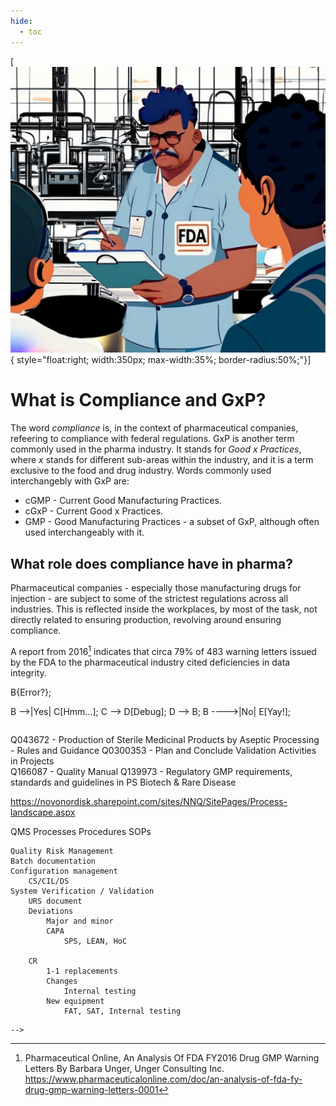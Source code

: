 ```yaml
---
hide:
  - toc
---
```


[![image](images/FDA_inspector.png){ style="float:right; width:350px; max-width:35%; border-radius:50%;"}]

# What is Compliance and GxP?
The word _compliance_ is, in the context of pharmaceutical companies, refeering to compliance with federal regulations. 
GxP is another term commonly used in the pharma industry. It stands for _Good x Practices_,  
where _x_ stands for different sub-areas within the industry, and it is a term exclusive to the food and drug industry. 
Words commonly used interchangebly with GxP are:

* cGMP - Current Good Manufacturing Practices.
* cGxP - Current Good x Practices.
* GMP - Good Manufacturing Practices - a subset of GxP, although often used interchangeably with it.

## What role does compliance have in pharma?
Pharmaceutical companies - especially those manufacturing drugs for injection - are subject to some of the strictest 
regulations across all industries. This is reflected inside the workplaces, by most of the task, not directly related to ensuring 
production, revolving around ensuring compliance.

A report from 2016[^1] indicates that circa 79% of 483 warning letters issued by the FDA to the pharmaceutical industry cited deficiencies in data integrity.

[^1]: Pharmaceutical Online, An Analysis Of FDA FY2016 Drug GMP Warning Letters By Barbara Unger, Unger Consulting Inc. https://www.pharmaceuticalonline.com/doc/an-analysis-of-fda-fy-drug-gmp-warning-letters-0001

<!-- The high degree of desired regulatory controll of governmental agencies, mean that laws governing daily life on
pharmaceutical plants are very encompassing. This entails describing most actions through SOPs - Standard Operating Procedures. -->


<!-- _Software validation is part of the computerized systems validation (CSV) process._ -->

<!--
``` mermaid
graph LR
  A[Start] --> B{Error?};
  B -->|Yes| C[Hmm...];
  C --> D[Debug];
  D --> B;
  B ---->|No| E[Yay!];
```

```
Q043672 - Production of Sterile Medicinal Products by Aseptic Processing - Rules and Guidance
Q0300353 - Plan and Conclude Validation Activities in Projects	
Q166087​ - Quality Manual 
Q139973 - Regulatory GMP requirements, standards and guidelines in PS Biotech & Rare Disease

https://novonordisk.sharepoint.com/sites/NNQ/SitePages/Process-landscape.aspx

QMS
	Processes
	Procedures
		SOPs
	
	Quality Risk Management
	Batch documentation
	Configuration management
		CS/CIL/DS
	System Verification / Validation
		URS document
		Deviations
			Major and minor
			CAPA
				SPS, LEAN, HoC

		CR
			1-1 replacements
			Changes
				Internal testing
			New equipment
				FAT, SAT, Internal testing
```
-->